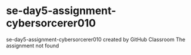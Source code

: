 # se-day5-assignment-cybersorcerer010
se-day5-assignment-cybersorcerer010 created by GitHub Classroom
The assignment not found
